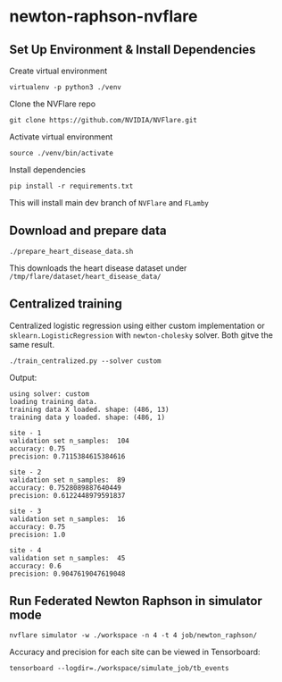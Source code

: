 # newton-raphson-nvflare

## Set Up Environment & Install Dependencies

Create virtual environment
```
virtualenv -p python3 ./venv
```

Clone the NVFlare repo
```
git clone https://github.com/NVIDIA/NVFlare.git
```

Activate virtual environment
```
source ./venv/bin/activate
```

Install dependencies
```
pip install -r requirements.txt
```
This will install main dev branch of `NVFlare` and `FLamby`

## Download and prepare data

```
./prepare_heart_disease_data.sh
```
This downloads the heart disease dataset under
`/tmp/flare/dataset/heart_disease_data/`

## Centralized training

Centralized logistic regression using either custom implementation
or `sklearn.LogisticRegression` with `newton-cholesky` solver. Both
gitve the same result.

```
./train_centralized.py --solver custom
```

Output:
```
using solver: custom
loading training data.
training data X loaded. shape: (486, 13)
training data y loaded. shape: (486, 1)

site - 1
validation set n_samples:  104
accuracy: 0.75
precision: 0.7115384615384616

site - 2
validation set n_samples:  89
accuracy: 0.7528089887640449
precision: 0.6122448979591837

site - 3
validation set n_samples:  16
accuracy: 0.75
precision: 1.0

site - 4
validation set n_samples:  45
accuracy: 0.6
precision: 0.9047619047619048
```

## Run Federated Newton Raphson in simulator mode
```
nvflare simulator -w ./workspace -n 4 -t 4 job/newton_raphson/
```

Accuracy and precision for each site can be viewed in Tensorboard:
```
tensorboard --logdir=./workspace/simulate_job/tb_events
```
